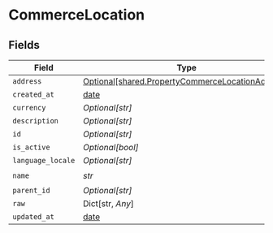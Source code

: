 # CommerceLocation


## Fields

| Field                                                                                                      | Type                                                                                                       | Required                                                                                                   | Description                                                                                                |
| ---------------------------------------------------------------------------------------------------------- | ---------------------------------------------------------------------------------------------------------- | ---------------------------------------------------------------------------------------------------------- | ---------------------------------------------------------------------------------------------------------- |
| `address`                                                                                                  | [Optional[shared.PropertyCommerceLocationAddress]](../../models/shared/propertycommercelocationaddress.md) | :heavy_minus_sign:                                                                                         | N/A                                                                                                        |
| `created_at`                                                                                               | [date](https://docs.python.org/3/library/datetime.html#date-objects)                                       | :heavy_minus_sign:                                                                                         | N/A                                                                                                        |
| `currency`                                                                                                 | *Optional[str]*                                                                                            | :heavy_minus_sign:                                                                                         | N/A                                                                                                        |
| `description`                                                                                              | *Optional[str]*                                                                                            | :heavy_minus_sign:                                                                                         | N/A                                                                                                        |
| `id`                                                                                                       | *Optional[str]*                                                                                            | :heavy_minus_sign:                                                                                         | N/A                                                                                                        |
| `is_active`                                                                                                | *Optional[bool]*                                                                                           | :heavy_minus_sign:                                                                                         | N/A                                                                                                        |
| `language_locale`                                                                                          | *Optional[str]*                                                                                            | :heavy_minus_sign:                                                                                         | N/A                                                                                                        |
| `name`                                                                                                     | *str*                                                                                                      | :heavy_check_mark:                                                                                         | N/A                                                                                                        |
| `parent_id`                                                                                                | *Optional[str]*                                                                                            | :heavy_minus_sign:                                                                                         | N/A                                                                                                        |
| `raw`                                                                                                      | Dict[str, *Any*]                                                                                           | :heavy_minus_sign:                                                                                         | N/A                                                                                                        |
| `updated_at`                                                                                               | [date](https://docs.python.org/3/library/datetime.html#date-objects)                                       | :heavy_minus_sign:                                                                                         | N/A                                                                                                        |